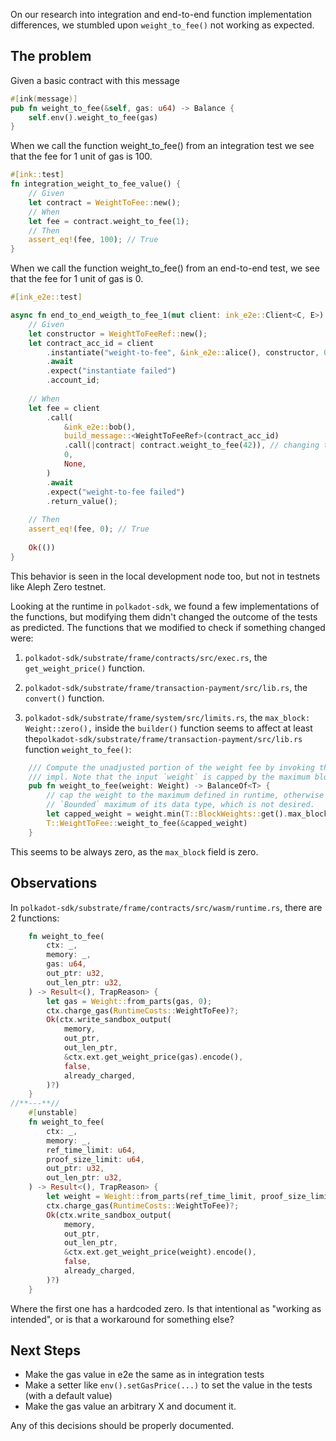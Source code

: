 On our research into integration and end-to-end function implementation differences, we stumbled upon `weight_to_fee()` not working as expected.

## The problem

Given a basic contract with this message

```rust
#[ink(message)]
pub fn weight_to_fee(&self, gas: u64) -> Balance {
	self.env().weight_to_fee(gas)
}
```

When we call the function weight_to_fee() from an integration test we see that the fee for 1 unit of gas is 100.

```rust
#[ink::test]
fn integration_weight_to_fee_value() {
	// Given
	let contract = WeightToFee::new();
	// When
	let fee = contract.weight_to_fee(1);
	// Then
	assert_eq!(fee, 100); // True
}
```

When we call the function weight_to_fee() from an end-to-end test, we see that the fee for 1 unit of gas is 0.

```rust
#[ink_e2e::test]

async fn end_to_end_weigth_to_fee_1(mut client: ink_e2e::Client<C, E>) -> E2EResult<()> {
	// Given
	let constructor = WeightToFeeRef::new();
	let contract_acc_id = client	
		.instantiate("weight-to-fee", &ink_e2e::alice(), constructor, 0, None)
		.await
		.expect("instantiate failed")
		.account_id;
	
	// When
	let fee = client
		.call(
			&ink_e2e::bob(),
			build_message::<WeightToFeeRef>(contract_acc_id)
			.call(|contract| contract.weight_to_fee(42)), // changing this number doesn't changes the outcome
			0,
			None,
		)
		.await
		.expect("weight-to-fee failed")
		.return_value();
		  
	// Then
	assert_eq!(fee, 0); // True	
	
	Ok(())
}
```

This behavior is seen in the local development node too, but not in testnets like Aleph Zero testnet. 

Looking at the runtime in `polkadot-sdk`, we found a few implementations of the functions, but modifying them didn't changed the outcome of the tests as predicted. 
The functions that we modified to check if something changed were:

1)  `polkadot-sdk/substrate/frame/contracts/src/exec.rs`, the `get_weight_price()` function. 
2) `polkadot-sdk/substrate/frame/transaction-payment/src/lib.rs`, the `convert()` function.

3) `polkadot-sdk/substrate/frame/system/src/limits.rs`, the `max_block: Weight::zero(),` inside the `builder()` function seems to affect at least the`polkadot-sdk/substrate/frame/transaction-payment/src/lib.rs` function `weight_to_fee()`:
```rust
	/// Compute the unadjusted portion of the weight fee by invoking the configured `WeightToFee`
	/// impl. Note that the input `weight` is capped by the maximum block weight before computation.
	pub fn weight_to_fee(weight: Weight) -> BalanceOf<T> {
		// cap the weight to the maximum defined in runtime, otherwise it will be the
		// `Bounded` maximum of its data type, which is not desired.
		let capped_weight = weight.min(T::BlockWeights::get().max_block);
		T::WeightToFee::weight_to_fee(&capped_weight)
	}
``` 

This seems to be always zero, as the `max_block` field is zero.

## Observations

In `polkadot-sdk/substrate/frame/contracts/src/wasm/runtime.rs`, there are 2 functions:
```rust
	fn weight_to_fee(
		ctx: _,
		memory: _,
		gas: u64,
		out_ptr: u32,
		out_len_ptr: u32,
	) -> Result<(), TrapReason> {
		let gas = Weight::from_parts(gas, 0);
		ctx.charge_gas(RuntimeCosts::WeightToFee)?;
		Ok(ctx.write_sandbox_output(
			memory,
			out_ptr,
			out_len_ptr,
			&ctx.ext.get_weight_price(gas).encode(),
			false,
			already_charged,
		)?)
	}
//**---**//
	#[unstable]
	fn weight_to_fee(
		ctx: _,
		memory: _,
		ref_time_limit: u64,
		proof_size_limit: u64,
		out_ptr: u32,
		out_len_ptr: u32,
	) -> Result<(), TrapReason> {
		let weight = Weight::from_parts(ref_time_limit, proof_size_limit);
		ctx.charge_gas(RuntimeCosts::WeightToFee)?;
		Ok(ctx.write_sandbox_output(
			memory,
			out_ptr,
			out_len_ptr,
			&ctx.ext.get_weight_price(weight).encode(),
			false,
			already_charged,
		)?)
	}
```
Where the first one has a hardcoded zero. Is that intentional as "working as intended", or is that a workaround for something else?

## Next Steps

- Make the gas value in e2e the same as in integration tests
- Make a setter like `env().setGasPrice(...)` to set the value in the tests (with a default value)
- Make the gas value an arbitrary X and document it.

Any of this decisions should be properly documented. 